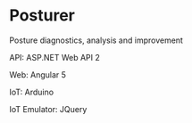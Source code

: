 # Posturer
Posture diagnostics, analysis and improvement

API: ASP.NET Web API 2

Web: Angular 5

IoT: Arduino

IoT Emulator: JQuery
